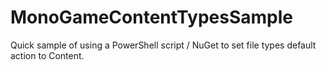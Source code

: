 MonoGameContentTypesSample
==========================

Quick sample of using a PowerShell script / NuGet to set file types default action to Content.
